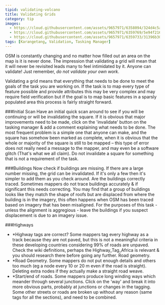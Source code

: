 ```yaml
---
tipid: validating-volcano
title: Validating Grids
category: tip
images:
  - https://cloud.githubusercontent.com/assets/9657971/6358094/324d4c5a-bc37-11e4-808a-47a0fdb59700.png
  - https://cloud.githubusercontent.com/assets/9657971/6359769/5e94f216-bc43-11e4-8bf3-11fa9306acae.gif
  - https://cloud.githubusercontent.com/assets/9657971/6359733/31396b30-bc43-11e4-8780-c661dfc96d7c.png
tags: [Karangetang, Validation, Tasking Manager]
---
```


OSM is constantly changing and no matter how filled out an area on the map is it is never done. The impression that validating a grid will mean that it will never be revisited leads many to feel intimidated by it. Anyone can validate! Just remember, *do not validate your own work*. 

Validating a grid means that everything that needs to be done to meet the goals of the task you are working on. If the task is to map every type of feature possible and provide attributes this may be very complex and may require field verification but if the goal is to map basic features in a sparsly populated area this process is fairly straight forward.

###Initial Scan
Have an initial quick scan around to see if you will be continuing or will be invalidating the square. If it is obvious that major improvements need to be made, click on the 'invalidate' button on the tasking manager & add a comment explaining what needs to be done. The most frequent problem is a simple one that anyone can make, and the square has somehow been marked as complete, when it is obvious that the whole or majority of the square is still to be mapped – this type of error does not really need a message to the mapper, and may even be a software glitch (That's what we all claim). Do not invalidate a square for something that is not a requirement of the task.

###Buildings
Now check if buildings are missing. If there are a large number missing, the grid can be invalidated. If it's only a few then it's simpler to add them as you check around.
Are the buildings correctly traced. Sometimes mappers do not trace buildings accurately & if significant this needs correcting. You may find that a group of buildings looks like they match the shape of roofs but are displaced from where the building is in the imagery, this often happens when OSM has been traced based on imagery that has been misaligned. For the purposes of this task - unless the alignment is aggregious - leave the buildings if you suspect displacement is due to an imagery issue.

###Highways
* *Highway tags are correct? Some mappers tag every highway as a track because they are not paved, but this is not a meaningful criteria in these developing countries considering 99% of roads are unpaved. Check the wiki definitions, perhaps the Highway_Tag_Africa is relevant & you should research there before going any further.
Road geometry. 
* *Road Geometry. Some mappers do not put enough details and others too much (eg a node every 10 or 20 m even if the road is straight).  Deleting extra nodes if they actually make a straight road weave.
* *Start/end of roads. Some mappers produce long winding ways which meander through several junctions. Click on the 'way' and break it into more obvious parts, probably at junctions or changes in the tagging. Some other streets or roads are broken up without any reason (same tags for all the sections), and need to be combined.

